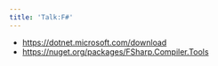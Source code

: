 ```yaml
---
title: 'Talk:F#'
---
```


- <https://dotnet.microsoft.com/download>
- <https://nuget.org/packages/FSharp.Compiler.Tools>
